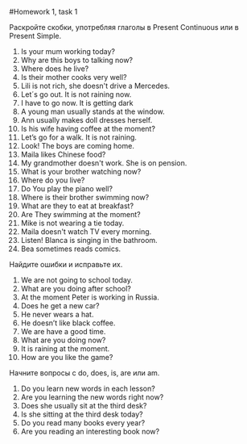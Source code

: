 #Homework 1, task 1

Раскройте скобки, употребляя глаголы в Present Continuous или в Present Simple.
1.	Is your mum  working today?
2.	Why are this boys to talking now?
3.	Where does he  live?
4.	Is their mother cooks very well?
5.	Lili is not rich, she doesn't drive a Mercedes.
6.	Let´s go out. It is not raining now.
7.	I have to go now. It is getting dark
8.	A young man usually stands at the window.
9.	Ann usually makes doll dresses herself.
10.	Is his wife having coffee at the moment?
11.	Let’s go for a walk. It is not raining.
12.	Look! The boys are coming home.
13.	Maila likes Chinese food?
14.	My grandmother doesn't work. She is on pension.
15.	What is your brother watching now?
16.	Where do you live?
17.	Do You  play the piano well?
18.	Where is their brother swimming now?
19.	What are they to eat at breakfast?
20.	Are They  swimming at the moment?
21.	Mike is not wearing a tie today.
22.	Maila doesn't watch TV every morning.
23.	Listen! Blanca is singing in the bathroom.
24.	Bea  sometimes reads comics.

Найдите ошибки и исправьте их.
1.	We are not going to school today.
2.	What are you doing after school?
3.	At the moment Peter is working in Russia.
4.	Does he get a new car?
5.	He never wears a hat.
6.	He doesn’t like black coffee.
7.	We are have a good time.
8.	What are you doing now?
9.	It is raining at the moment.
10.	How are you like the game?

Начните вопросы с do, does, is, are или am.
1.	Do you learn new words in each lesson?
2.	Are you learning the new words right now?
3.	Does she usually sit at the third desk?
4.	Is she sitting at the third desk today?
5.	Do you read many books every year?
6.	Are you reading an interesting book now?

